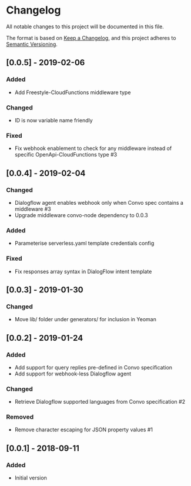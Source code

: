 # Changelog
All notable changes to this project will be documented in this file.

The format is based on [Keep a Changelog](https://keepachangelog.com/en/1.0.0/),
and this project adheres to [Semantic Versioning](https://semver.org/spec/v2.0.0.html).

## [0.0.5] - 2019-02-06

### Added
- Add Freestyle-CloudFunctions middleware type

### Changed
- ID is now variable name friendly

### Fixed
- Fix webhook enablement to check for any middleware instead of specific OpenApi-CloudFunctions type #3

## [0.0.4] - 2019-02-04

### Changed
- Dialogflow agent enables webhook only when Convo spec contains a middleware #3
- Upgrade middleware convo-node dependency to 0.0.3

### Added
- Parameterise serverless.yaml template credentials config

### Fixed
- Fix responses array syntax in DialogFlow intent template

## [0.0.3] - 2019-01-30

### Changed
- Move lib/ folder under generators/ for inclusion in Yeoman

## [0.0.2] - 2019-01-24

### Added
- Add support for query replies pre-defined in Convo specification
- Add support for webhook-less Dialogflow agent

### Changed
- Retrieve Dialogflow supported languages from Convo specification #2

### Removed
- Remove character escaping for JSON property values #1

## [0.0.1] - 2018-09-11

### Added
- Initial version
